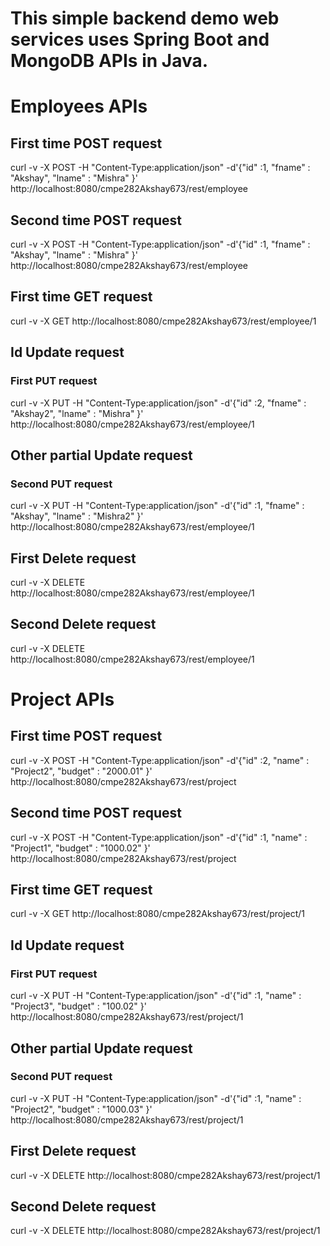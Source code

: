 # This simple backend demo web services uses Spring Boot and MongoDB APIs in Java. 


# Employees APIs

## First time POST request 
curl -v -X POST -H "Content-Type:application/json" -d'{"id" :1, "fname" : "Akshay", "lname" : "Mishra" }' http://localhost:8080/cmpe282Akshay673/rest/employee


## Second time POST request 
curl -v -X POST -H "Content-Type:application/json" -d'{"id" :1, "fname" : "Akshay", "lname" : "Mishra" }' http://localhost:8080/cmpe282Akshay673/rest/employee


## First time GET request
curl -v -X GET http://localhost:8080/cmpe282Akshay673/rest/employee/1


## Id Update request
### First PUT request 
curl -v -X PUT -H "Content-Type:application/json" -d'{"id" :2, "fname" : "Akshay2", "lname" : "Mishra" }' http://localhost:8080/cmpe282Akshay673/rest/employee/1


## Other partial Update request
### Second PUT request  
curl -v -X PUT -H "Content-Type:application/json" -d'{"id" :1, "fname" : "Akshay", "lname" : "Mishra2" }' http://localhost:8080/cmpe282Akshay673/rest/employee/1


## First Delete request
curl -v -X DELETE http://localhost:8080/cmpe282Akshay673/rest/employee/1


## Second Delete request
curl -v -X DELETE http://localhost:8080/cmpe282Akshay673/rest/employee/1



# Project APIs

## First time POST request 
curl -v -X POST -H "Content-Type:application/json" -d'{"id" :2, "name" : "Project2", "budget" : "2000.01" }' http://localhost:8080/cmpe282Akshay673/rest/project

## Second time POST request 
curl -v -X POST -H "Content-Type:application/json" -d'{"id" :1, "name" : "Project1", "budget" : "1000.02" }' http://localhost:8080/cmpe282Akshay673/rest/project


## First time GET request
curl -v -X GET http://localhost:8080/cmpe282Akshay673/rest/project/1


## Id Update request
### First PUT request 
curl -v -X PUT -H "Content-Type:application/json" -d'{"id" :1, "name" : "Project3", "budget" : "100.02" }' http://localhost:8080/cmpe282Akshay673/rest/project/1


## Other partial Update request
### Second PUT request 
curl -v -X PUT -H "Content-Type:application/json" -d'{"id" :1, "name" : "Project2", "budget" : "1000.03" }' http://localhost:8080/cmpe282Akshay673/rest/project/1


## First Delete request
curl -v -X DELETE http://localhost:8080/cmpe282Akshay673/rest/project/1


## Second Delete request
curl -v -X DELETE http://localhost:8080/cmpe282Akshay673/rest/project/1